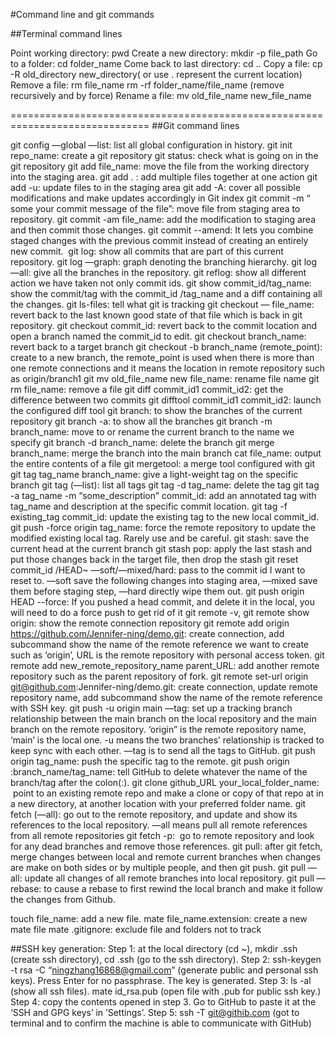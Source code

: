 #Command line and git commands

##Terminal command lines

Point working directory:       pwd
Create a new directory:       mkdir -p file_path
Go to a folder:                      cd folder_name
Come back to last directory:      cd ..
Copy a file:                              cp -R old_directory new_directory( or use . represent the current location)
Remove a file:                       rm file_name
                                                   rm -rf folder_name/file_name (remove recursively and by force)
Rename a file:                       mv old_file_name new_file_name


==============================================================================
##Git command lines

git config —global —list: list all global configuration in history.
git init repo_name: create a git repository
git status: check what is going on in the git repository
git add file_name: move the file from the working directory into the staging area.
git add . : add multiple files together at one action
git add -u: update files to in the staging area
git add -A: cover all possible modifications and make updates accordingly in Git index
git commit -m “ some your commit message of the file”: move file from staging area to repository.
git commit -am file_name: add the modification to staging area and then commit those changes.
git commit --amend: It lets you combine staged changes with the previous commit instead of creating an entirely new commit. 
git log: show all commits that are part of this current repository.
git log —graph: graph denoting the branching hierarchy.
git log —all: give all the branches in the repository.
git reflog: show all different action we have taken not only commit ids.
git show commit_id/tag_name: show the commit/tag with the commit_id /tag_name and a diff containing all the changes.
git ls-files: tell what git is tracking
git checkout — file_name: revert back to the last known good state of that file which is back in git repository.
git checkout commit_id: revert back to the commit location and open a branch named the commit_id to edit.
git checkout branch_name: revert back to a target branch
git checkout -b branch_name (remote_point): create to a new branch, the remote_point is used when there is more than one remote connections and it means the location in remote repository such as origin/branch1
git mv old_file_name new file_name: rename file name
git rm file_name: remove a file
git diff commit_id1 commit_id2: get the difference between two commits
git difftool commit_id1 commit_id2: launch the configured diff tool
git branch: to show the branches of the current repository
git branch -a: to show all the branches
git branch -m branch_name: move to or rename the current branch to the name we specify
git branch -d branch_name: delete the branch
git merge branch_name: merge the branch into the main branch
cat file_name: output the entire contents of a file
git mergetool: a merge tool configured with git
git tag tag_name branch_name: give a light-weight tag on the specific branch
git tag (—list): list all tags
git tag -d tag_name: delete the tag
git tag -a tag_name -m “some_description” commit_id: add an annotated tag with tag_name and description at the specific commit location.
git tag -f existing_tag commit_id: update the existing tag to the new local commit_id.
git push -force origin tag_name: force the remote repository to update the modified existing local tag. Rarely use and be careful.
git stash: save the current head at the current branch
git stash pop:  apply the last stash and put those changes back in the target file, then drop the stash
git reset commit_id /HEAD~ —soft/—mixed/hard: pass to the commit id I want to reset to. —soft save the following changes into staging area, —mixed save them before staging step, —hard directly wipe them out.
git push origin HEAD --force: If you pushed a head commit, and delete it in the local, you will need to do a force push to get rid of it
git remote -v, git remote show origin: show the remote connection repository
git remote add origin https://github.com/Jennifer-ning/demo.git: create connection, add subcommand show the name of the remote reference we want to create such as ‘origin’, URL is the remote repository with personal access token.
git remote add new_remote_repository_name parent_URL: add another remote repository such as the parent repository of fork.
git remote set-url origin git@github.com:Jennifer-ning/demo.git: create connection, update remote repository name, add subcommand show the name of the remote reference with SSH key.
git push -u origin main —tag: set up a tracking branch relationship between the main branch on the local repository and the main branch on the remote repository. ‘origin” is the remote repository name, ‘main’ is the local one. -u means the two branches’ relationship is tracked to keep sync with each other. —tag is to send all the tags to GitHub. 
git push origin tag_name: push the specific tag to the remote.
git push origin :branch_name/tag_name: tell GitHub to delete whatever the name of the branch/tag after the colon(:).
git clone github_URL your_local_folder_name:  point to an existing remote repo and make a clone or copy of that repo at in a new directory, at another location with your preferred folder name.
git fetch (—all): go out to the remote repository, and update and show its references to the local repository. —all means pull all remote references from all remote repositories
git fetch -p:  go to remote repository and look for any dead branches and remove those references.
git pull: after git fetch, merge changes between local and remote current branches when changes are make on both sides or by multiple people, and then git push.
git pull —all: update all changes of all remote branches into local repository.
git pull —rebase: to cause a rebase to first rewind the local branch and make it follow the changes from Github.




touch file_name: add a new file.
mate file_name.extension:  create a new mate file
mate .gitignore: exclude file and folders not to track

##SSH key generation:
Step 1: at the local directory (cd ~),  mkdir .ssh (create ssh directory), cd .ssh (go to the ssh directory).
Step 2: ssh-keygen -t rsa -C “ningzhang16868@gmail.com” (generate public and personal ssh keys). Press Enter for no passphrase. The key is generated. 
Step 3: ls -al (show all ssh files). mate id_rsa.pub (open file with .pub for public ssh key.)
Step 4: copy the contents opened in step 3. Go to GitHub to paste it at the ‘SSH and GPG keys’ in ’Settings’.
Step 5: ssh -T git@githib.com (got to terminal and to confirm the machine is able to communicate with GitHub)
